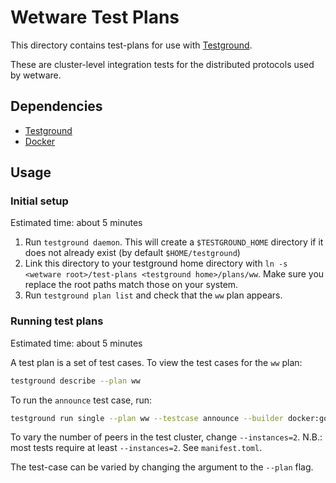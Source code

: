 # Wetware Test Plans

This directory contains test-plans for use with [Testground](https://github.com/testground/testground).

These are cluster-level integration tests for the distributed protocols used by wetware.

## Dependencies

- [Testground](https://github.com/testground/testground)
- [Docker](https://www.docker.com/)

## Usage

### Initial setup

Estimated time:  about 5 minutes

1. Run `testground daemon`.  This will create a `$TESTGROUND_HOME` directory if it does not already exist (by default `$HOME/testground`)
2. Link this directory to your testground home directory with `ln -s <wetware root>/test-plans <testground home>/plans/ww`.  Make sure you replace the root paths match those on your system.
3. Run `testground plan list` and check that the `ww` plan appears.

### Running test plans

Estimated time:  about 5 minutes

A test plan is a set of test cases.  To view the test cases for the `ww` plan:

```bash
testground describe --plan ww
```

To run the `announce` test case, run:

```bash
testground run single --plan ww --testcase announce --builder docker:go --runner local:docker --instances=2
```

To vary the number of peers in the test cluster, change `--instances=2`.  N.B.: most tests require at least `--instances=2`.  See `manifest.toml`.

The test-case can be varied by changing the argument to the `--plan` flag.
